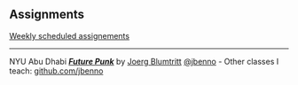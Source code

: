 ## Assignments
[Weekly scheduled assignements](https://docs.google.com/spreadsheets/d/1tjMgeCxer94o2KH1vtAGYdagyMVAU5VwKxYaZvt8jgc/edit?usp=sharing)

***

NYU Abu Dhabi ***[Future Punk](https://github.com/jbenno/nyuad_future_punk/wiki)*** by [Joerg Blumtritt](https://jbenno.net) [@jbenno](https://twitter.com/jbenno) - Other classes I teach: [github.com/jbenno](https://github.com/jbenno/teaching/blob/master/README.md)